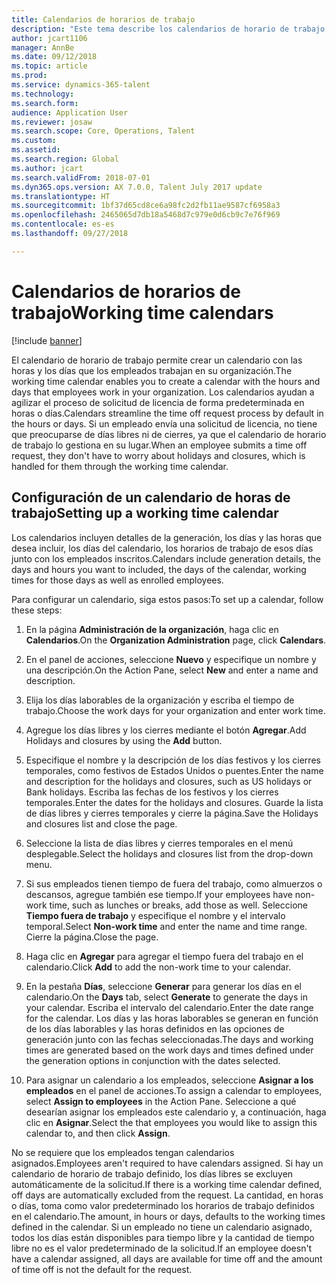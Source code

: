 ```yaml
---
title: Calendarios de horarios de trabajo
description: "Este tema describe los calendarios de horario de trabajo de Dynamics 365 for Talent - Core HR, además de cómo configurar los calendarios."
author: jcart1106
manager: AnnBe
ms.date: 09/12/2018
ms.topic: article
ms.prod: 
ms.service: dynamics-365-talent
ms.technology: 
ms.search.form: 
audience: Application User
ms.reviewer: josaw
ms.search.scope: Core, Operations, Talent
ms.custom: 
ms.assetid: 
ms.search.region: Global
ms.author: jcart
ms.search.validFrom: 2018-07-01
ms.dyn365.ops.version: AX 7.0.0, Talent July 2017 update
ms.translationtype: HT
ms.sourcegitcommit: 1bf37d65cd8ce6a98fc2d2fb11ae9587cf6958a3
ms.openlocfilehash: 2465065d7db18a5468d7c979e0d6cb9c7e76f969
ms.contentlocale: es-es
ms.lasthandoff: 09/27/2018

---
```


# <a name="working-time-calendars"></a><span data-ttu-id="70b8e-103">Calendarios de horarios de trabajo</span><span class="sxs-lookup"><span data-stu-id="70b8e-103">Working time calendars</span></span>

[!include [banner](includes/banner.md)]

<span data-ttu-id="70b8e-104">El calendario de horario de trabajo permite crear un calendario con las horas y los días que los empleados trabajan en su organización.</span><span class="sxs-lookup"><span data-stu-id="70b8e-104">The working time calendar enables you to create a calendar with the hours and days that employees work in your organization.</span></span> <span data-ttu-id="70b8e-105">Los calendarios ayudan a agilizar el proceso de solicitud de licencia de forma predeterminada en horas o días.</span><span class="sxs-lookup"><span data-stu-id="70b8e-105">Calendars streamline the time off request process by default in the hours or days.</span></span> <span data-ttu-id="70b8e-106">Si un empleado envía una solicitud de licencia, no tiene que preocuparse de días libres ni de cierres, ya que el calendario de horario de trabajo lo gestiona en su lugar.</span><span class="sxs-lookup"><span data-stu-id="70b8e-106">When an employee submits a time off request, they don't have to worry about holidays and closures, which is handled for them through the working time calendar.</span></span>

## <a name="setting-up-a-working-time-calendar"></a><span data-ttu-id="70b8e-107">Configuración de un calendario de horas de trabajo</span><span class="sxs-lookup"><span data-stu-id="70b8e-107">Setting up a working time calendar</span></span>

<span data-ttu-id="70b8e-108">Los calendarios incluyen detalles de la generación, los días y las horas que desea incluir, los días del calendario, los horarios de trabajo de esos días junto con los empleados inscritos.</span><span class="sxs-lookup"><span data-stu-id="70b8e-108">Calendars include generation details, the days and hours you want to included, the days of the calendar, working times for those days as well as enrolled employees.</span></span> 

<span data-ttu-id="70b8e-109">Para configurar un calendario, siga estos pasos:</span><span class="sxs-lookup"><span data-stu-id="70b8e-109">To set up a calendar, follow these steps:</span></span>

1. <span data-ttu-id="70b8e-110">En la página **Administración de la organización**, haga clic en **Calendarios**.</span><span class="sxs-lookup"><span data-stu-id="70b8e-110">On the **Organization Administration** page, click **Calendars**.</span></span>

2. <span data-ttu-id="70b8e-111">En el panel de acciones, seleccione **Nuevo** y especifique un nombre y una descripción.</span><span class="sxs-lookup"><span data-stu-id="70b8e-111">On the Action Pane, select **New** and enter a name and description.</span></span>

3. <span data-ttu-id="70b8e-112">Elija los días laborables de la organización y escriba el tiempo de trabajo.</span><span class="sxs-lookup"><span data-stu-id="70b8e-112">Choose the work days for your organization and enter work time.</span></span>

4. <span data-ttu-id="70b8e-113">Agregue los días libres y los cierres mediante el botón **Agregar**.</span><span class="sxs-lookup"><span data-stu-id="70b8e-113">Add Holidays and closures by using the **Add** button.</span></span>

5. <span data-ttu-id="70b8e-114">Especifique el nombre y la descripción de los días festivos y los cierres temporales, como festivos de Estados Unidos o puentes.</span><span class="sxs-lookup"><span data-stu-id="70b8e-114">Enter the name and description for the holidays and closures, such as US holidays or Bank holidays.</span></span> <span data-ttu-id="70b8e-115">Escriba las fechas de los festivos y los cierres temporales.</span><span class="sxs-lookup"><span data-stu-id="70b8e-115">Enter the dates for the holidays and closures.</span></span> <span data-ttu-id="70b8e-116">Guarde la lista de días libres y cierres temporales y cierre la página.</span><span class="sxs-lookup"><span data-stu-id="70b8e-116">Save the Holidays and closures list and close the page.</span></span>

6. <span data-ttu-id="70b8e-117">Seleccione la lista de días libres y cierres temporales en el menú desplegable.</span><span class="sxs-lookup"><span data-stu-id="70b8e-117">Select the holidays and closures list from the drop-down menu.</span></span>

7. <span data-ttu-id="70b8e-118">Si sus empleados tienen tiempo de fuera del trabajo, como almuerzos o descansos, agregue también ese tiempo.</span><span class="sxs-lookup"><span data-stu-id="70b8e-118">If your employees have non-work time, such as lunches or breaks, add those as well.</span></span> <span data-ttu-id="70b8e-119">Seleccione **Tiempo fuera de trabajo** y especifique el nombre y el intervalo temporal.</span><span class="sxs-lookup"><span data-stu-id="70b8e-119">Select **Non-work time** and enter the name and time range.</span></span> <span data-ttu-id="70b8e-120">Cierre la página.</span><span class="sxs-lookup"><span data-stu-id="70b8e-120">Close the page.</span></span> 

8. <span data-ttu-id="70b8e-121">Haga clic en **Agregar** para agregar el tiempo fuera del trabajo en el calendario.</span><span class="sxs-lookup"><span data-stu-id="70b8e-121">Click **Add** to add the non-work time to your calendar.</span></span>

9. <span data-ttu-id="70b8e-122">En la pestaña **Días**, seleccione **Generar** para generar los días en el calendario.</span><span class="sxs-lookup"><span data-stu-id="70b8e-122">On the **Days** tab, select **Generate** to generate the days in your calendar.</span></span> <span data-ttu-id="70b8e-123">Escriba el intervalo del calendario.</span><span class="sxs-lookup"><span data-stu-id="70b8e-123">Enter the date range for the calendar.</span></span> <span data-ttu-id="70b8e-124">Los días y las horas laborables se generan en función de los días laborables y las horas definidos en las opciones de generación junto con las fechas seleccionadas.</span><span class="sxs-lookup"><span data-stu-id="70b8e-124">The days and working times are generated based on the work days and times defined under the generation options in conjunction with the dates selected.</span></span>

10. <span data-ttu-id="70b8e-125">Para asignar un calendario a los empleados, seleccione **Asignar a los empleados** en el panel de acciones.</span><span class="sxs-lookup"><span data-stu-id="70b8e-125">To assign a calendar to employees, select **Assign to employees** in the Action Pane.</span></span> <span data-ttu-id="70b8e-126">Seleccione a qué desearían asignar los empleados este calendario y, a continuación, haga clic en **Asignar**.</span><span class="sxs-lookup"><span data-stu-id="70b8e-126">Select the that employees you would like to assign this calendar to, and then click **Assign**.</span></span>

<span data-ttu-id="70b8e-127">No se requiere que los empleados tengan calendarios asignados.</span><span class="sxs-lookup"><span data-stu-id="70b8e-127">Employees aren't required to have calendars assigned.</span></span> <span data-ttu-id="70b8e-128">Si hay un calendario de horario de trabajo definido, los días libres se excluyen automáticamente de la solicitud.</span><span class="sxs-lookup"><span data-stu-id="70b8e-128">If there is a working time calendar defined, off days are automatically excluded from the request.</span></span> <span data-ttu-id="70b8e-129">La cantidad, en horas o días, toma como valor predeterminado los horarios de trabajo definidos en el calendario.</span><span class="sxs-lookup"><span data-stu-id="70b8e-129">The amount, in hours or days, defaults to the working times defined in the calendar.</span></span> <span data-ttu-id="70b8e-130">Si un empleado no tiene un calendario asignado, todos los días están disponibles para tiempo libre y la cantidad de tiempo libre no es el valor predeterminado de la solicitud.</span><span class="sxs-lookup"><span data-stu-id="70b8e-130">If an employee doesn't have a calendar assigned, all days are available for time off and the amount of time off is not the default for the request.</span></span> 

